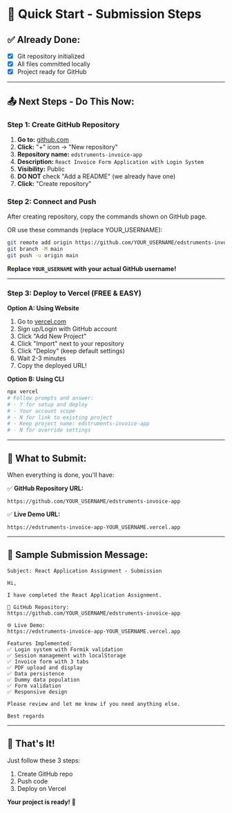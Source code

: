 # 🚀 Quick Start - Submission Steps

## ✅ Already Done:
- [x] Git repository initialized
- [x] All files committed locally
- [x] Project ready for GitHub

---

## 📤 Next Steps - Do This Now:

### Step 1: Create GitHub Repository

1. **Go to:** [github.com](https://github.com)
2. **Click:** "+" icon → "New repository"
3. **Repository name:** `edstruments-invoice-app`
4. **Description:** `React Invoice Form Application with Login System`
5. **Visibility:** Public
6. **DO NOT** check "Add a README" (we already have one)
7. **Click:** "Create repository"

### Step 2: Connect and Push

After creating repository, copy the commands shown on GitHub page.

OR use these commands (replace YOUR_USERNAME):

```bash
git remote add origin https://github.com/YOUR_USERNAME/edstruments-invoice-app.git
git branch -M main
git push -u origin main
```

**Replace `YOUR_USERNAME` with your actual GitHub username!**

---

### Step 3: Deploy to Vercel (FREE & EASY)

**Option A: Using Website**
1. Go to [vercel.com](https://vercel.com)
2. Sign up/Login with GitHub account
3. Click "Add New Project"
4. Click "Import" next to your repository
5. Click "Deploy" (keep default settings)
6. Wait 2-3 minutes
7. Copy the deployed URL!

**Option B: Using CLI**
```bash
npx vercel
# Follow prompts and answer:
# - Y for setup and deploy
# - Your account scope
# - N for link to existing project
# - Keep project name: edstruments-invoice-app
# - N for override settings
```

---

## 📧 What to Submit:

When everything is done, you'll have:

✅ **GitHub Repository URL:**
```
https://github.com/YOUR_USERNAME/edstruments-invoice-app
```

✅ **Live Demo URL:**
```
https://edstruments-invoice-app-YOUR_USERNAME.vercel.app
```

---

## 📝 Sample Submission Message:

```
Subject: React Application Assignment - Submission

Hi,

I have completed the React Application Assignment. 

🔗 GitHub Repository:
https://github.com/YOUR_USERNAME/edstruments-invoice-app

🌐 Live Demo:
https://edstruments-invoice-app-YOUR_USERNAME.vercel.app

Features Implemented:
✅ Login system with Formik validation
✅ Session management with localStorage  
✅ Invoice form with 3 tabs
✅ PDF upload and display
✅ Data persistence
✅ Dummy data population
✅ Form validation
✅ Responsive design

Please review and let me know if you need anything else.

Best regards
```

---

## 🎯 That's It!

Just follow these 3 steps:
1. Create GitHub repo
2. Push code
3. Deploy on Vercel

**Your project is ready!** 🎉

